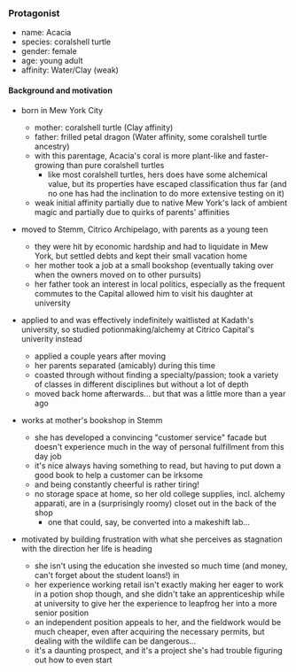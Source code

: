 ### Protagonist

- name: Acacia
- species: coralshell turtle
- gender: female
- age: young adult
- affinity: Water/Clay (weak)

#### Background and motivation

- born in Mew York City
    - mother: coralshell turtle (Clay affinity)
    - father: frilled petal dragon (Water affinity, some coralshell turtle ancestry)
    - with this parentage, Acacia's coral is more plant-like and faster-growing
      than pure coralshell turtles
        - like most coralshell turtles, hers does have some alchemical value, but
          its properties have escaped classification thus far (and no one has had
          the inclination to do more extensive testing on it)
    - weak initial affinity partially due to native Mew York's lack of
      ambient magic and partially due to quirks of parents' affinities

- moved to Stemm, Citrico Archipelago, with parents as a young teen
    - they were hit by economic hardship and had to liquidate in Mew York, but
      settled debts and kept their small vacation home
    - her mother took a job at a small bookshop (eventually taking over when the
      owners moved on to other pursuits)
    - her father took an interest in local politics, especially as the frequent
      commutes to the Capital allowed him to visit his daughter at university

- applied to and was effectively indefinitely waitlisted at Kadath's university,
  so studied potionmaking/alchemy at Citrico Capital's univerity instead
    - applied a couple years after moving
    - her parents separated (amicably) during this time
    - coasted through without finding a specialty/passion; took a variety of
      classes in different disciplines but without a lot of depth
    - moved back home afterwards... but that was a little more than a year ago

- works at mother's bookshop in Stemm
    - she has developed a convincing "customer service" facade but doesn't
      experience much in the way of personal fulfillment from this day job
    - it's nice always having something to read, but having to put down a good
      book to help a customer can be irksome
    - and being constantly cheerful is rather tiring!
    - no storage space at home, so her old college supplies, incl. alchemy
      apparati, are in a (surprisingly roomy) closet out in the back of the shop
        - one that could, say, be converted into a makeshift lab...

- motivated by building frustration with what she perceives as stagnation with
  the direction her life is heading
    - she isn't using the education she invested so much time (and money, can't
      forget about the student loans!) in
    - her experience working retail isn't exactly making her eager to work in a
      potion shop though, and she didn't take an apprenticeship while at university
      to give her the experience to leapfrog her into a more senior position
    - an independent position appeals to her, and the fieldwork would be much
      cheaper, even after acquiring the necessary permits, but dealing with the
      wildlife can be dangerous...
    - it's a daunting prospect, and it's a project she's had trouble figuring out
      how to even start
